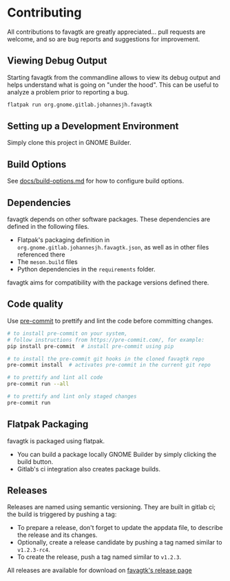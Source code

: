 # Contributing

All contributions to favagtk are greatly appreciated... pull requests are welcome, and so are bug reports and suggestions for improvement.

## Viewing Debug Output

Starting favagtk from the commandline allows to view its debug output and helps understand what is going on "under the hood". This can be useful to analyze a problem prior to reporting a bug.

```bash
flatpak run org.gnome.gitlab.johannesjh.favagtk
```

## Setting up a Development Environment

Simply clone this project in GNOME Builder.

## Build Options

See [docs/build-options.md](./docs/build-options.md)
for how to configure build options.

## Dependencies

favagtk depends on other software packages.
These dependencies are defined in the following files.

- Flatpak's packaging definition in `org.gnome.gitlab.johannesjh.favagtk.json`,
  as well as in other files referenced there
- The `meson.build` files
- Python dependencies in the `requirements` folder.

favagtk aims for compatibility with the package versions defined there.

## Code quality

Use [pre-commit](https://pre-commit.com/) to prettify and lint the code before committing changes.

```bash
# to install pre-commit on your system,
# follow instructions from https://pre-commit.com/, for example:
pip install pre-commit  # install pre-commit using pip

# to install the pre-commit git hooks in the cloned favagtk repo
pre-commit install  # activates pre-commit in the current git repo

# to prettify and lint all code
pre-commit run --all

# to prettify and lint only staged changes
pre-commit run
```

## Flatpak Packaging

favagtk is packaged using flatpak.

- You can build a package locally GNOME Builder by simply clicking the build button.
- Gitlab's ci integration also creates package builds.

## Releases

Releases are named using semantic versioning.
They are built in gitlab ci; the build is triggered by pushing a tag:

- To prepare a release, don't forget to update the appdata file, to describe the release and its changes.
- Optionally, create a release candidate by pushing a tag named similar to `v1.2.3-rc4`.
- To create the release, push a tag named similar to `v1.2.3`.

All releases are available for download on [favagtk's release page](https://gitlab.gnome.org/johannesjh/favagtk/-/releases)

